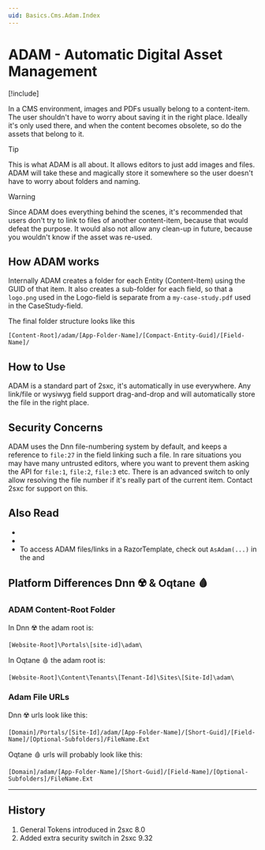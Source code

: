 ```yaml
---
uid: Basics.Cms.Adam.Index
---
```


# ADAM - Automatic Digital Asset Management

[!include[](~/pages/basics/stack/_shared-float-summary.md)]
<style>.context-box-summary .adam { visibility: visible; } </style>

In a CMS environment, images and PDFs usually belong to a content-item. The user shouldn't have to worry about saving it in the right place. 
Ideally it's only used there, and when the content becomes obsolete, so do the assets that belong to it. 

> [!TIP]
> This is what ADAM is all about. It allows editors to just add images and files. ADAM will take these and magically store it somewhere so the user doesn't have to worry about folders and naming. 

> [!WARNING]
> Since ADAM does everything behind the scenes, it's recommended that users don't try to link to files of another content-item, because that would defeat the purpose. 
> It would also not allow any clean-up in future, because you wouldn't know if the asset was re-used. 

## How ADAM works

Internally ADAM creates a folder for each Entity (Content-Item) using the GUID of that item. 
It also creates a sub-folder for each field, so that a `logo.png` used in the Logo-field is separate from a `my-case-study.pdf` used in the CaseStudy-field. 

The final folder structure looks like this

`[Content-Root]/adam/[App-Folder-Name]/[Compact-Entity-Guid]/[Field-Name]/`

## How to Use

ADAM is a standard part of 2sxc, it's automatically in use everywhere. Any link/file or wysiwyg field support drag-and-drop and will automatically store the file in the right place. 

## Security Concerns

ADAM uses the Dnn file-numbering system by default, and keeps a reference to `file:27` in the field linking such a file. In rare situations you may have many untrusted editors, where you want to prevent them asking the API for `file:1`, `file:2`, `file:3` etc. There is an advanced switch to only allow resolving the file number if it's really part of the current item. Contact 2sxc for support on this. 

## Also Read

* [](xref:NetCode.DynamicCode.AsAdam)
* [](xref:ToSic.Sxc.Adam)
* To access ADAM files/links in a RazorTemplate, check out `AsAdam(...)` in the [](xref:ToSic.Sxc.Dnn.RazorComponent) and [](xref:ToSic.Sxc.Dnn.ApiController)

## Platform Differences Dnn ☢️ & Oqtane 🩸

### ADAM Content-Root Folder

In Dnn ☢️ the adam root is:

`[Website-Root]\Portals\[site-id]\adam\`

In Oqtane 🩸 the adam root is: 

`[Website-Root]\Content\Tenants\[Tenant-Id]\Sites\[Site-Id]\adam\`

### Adam File URLs

Dnn ☢️ urls look like this:

`[Domain]/Portals/[Site-Id]/adam/[App-Folder-Name]/[Short-Guid]/[Field-Name]/[Optional-Subfolders]/FileName.Ext`

Oqtane 🩸 urls will probably look like this:

`[Domain]/adam/[App-Folder-Name]/[Short-Guid]/[Field-Name]/[Optional-Subfolders]/FileName.Ext`


---
## History

1. General Tokens introduced in 2sxc 8.0
1. Added extra security switch in 2sxc 9.32
